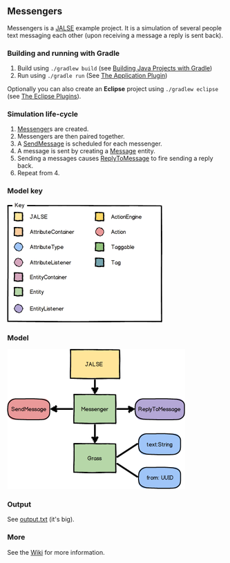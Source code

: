 ## Messengers
Messengers is a [JALSE](https://github.com/Ellzord/JALSE) example project. It is a simulation of several people text messaging each other (upon receiving a message a reply is sent back).

### Building and running with Gradle
1. Build using ```./gradlew build``` (see [Building Java Projects with Gradle](https://spring.io/guides/gs/gradle/#_build_your_project_with_gradle_wrapper))
2. Run using ```./gradle run``` (See [The Application Plugin](http://gradle.org/docs/current/userguide/application_plugin.html))

Optionally you can also create an **Eclipse** project using ```./gradlew eclipse``` (see [The Eclipse Plugins](http://gradle.org/docs/current/userguide/eclipse_plugin.html)).

### Simulation life-cycle
1. [Messenger](https://github.com/Ellzord/JALSE-Messengers/blob/master/src/main/java/messengers/entities/Messenger.java)s are created.
2. Messengers are then paired together.
3. A [SendMessage](https://github.com/Ellzord/JALSE-Messengers/blob/master/src/main/java/messengers/actions/SendMessage.java) is scheduled for each messenger.
4. A message is sent by creating a [Message](https://github.com/Ellzord/JALSE-Messengers/blob/master/src/main/java/messengers/entities/Message.java) entity.
5. Sending a messages causes [ReplyToMessage](https://github.com/Ellzord/JALSE-Messengers/blob/master/src/main/java/messengers/listeners/ReplyToMessage.java) to fire sending a reply back.
6. Repeat from 4.

### Model key
![Model key](model-key.png)

### Model
![Model](messengers-model.png)

### Output
See [output.txt](output.txt) (it's big).

### More
See the [Wiki](https://github.com/Ellzord/JALSE/wiki) for more information.
